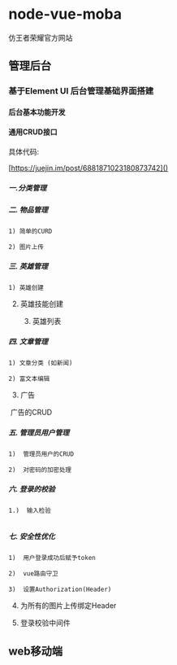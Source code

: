 # node-vue-moba

仿王者荣耀官方网站


## 管理后台

### 基于Element UI 后台管理基础界面搭建

#### 后台基本功能开发

#### 通用CRUD接口

具体代码:

[https://juejin.im/post/6881871023180873742]()

##### 一.分类管理

##### 二.  物品管理

 	1) 简单的CURD

 	2) 图片上传

##### 三.  英雄管理

 	1) 英雄创建

 2) 英雄技能创建

 	3)  英雄列表

#####  四. 文章管理

 	1) 文章分类 (如新闻)

 	2) 富文本编辑

  3)  广告

​	广告的CRUD

##### 五.  管理员用户管理

 	1)  管理员用户的CRUD

 	2)  对密码的加密处理

##### 六.  登录的校验

 	1.)  输入检验

###### 

##### 七.  安全性优化

 	1)  用户登录成功后赋予token

 	2)  vue路由守卫

 	3)  设置Authorization(Header)

  4) 为所有的图片上传绑定Header

   5)  登录校验中间件



## web移动端